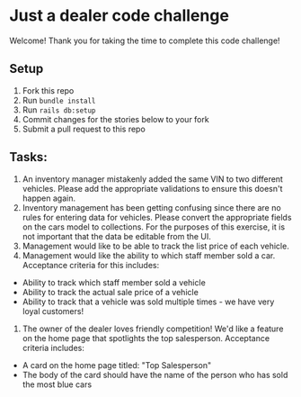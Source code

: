 # Just a dealer code challenge

Welcome!  Thank you for taking the time to complete this code challenge!

## Setup
1. Fork this repo
1. Run `bundle install`
1. Run `rails db:setup`
1. Commit changes for the stories below to your fork
1. Submit a pull request to this repo

## Tasks:
1. An inventory manager mistakenly added the same VIN to two different vehicles. Please add the appropriate validations to ensure this doesn't happen again.
1. Inventory management has been getting confusing since there are no rules for entering data for vehicles. Please convert the appropriate fields on the cars model to collections. For the purposes of this exercise, it is not important that the data be editable from the UI.
1. Management would like to be able to track the list price of each vehicle.
1. Management would like the ability to which staff member sold a car.  Acceptance criteria for this includes:

  - Ability to track which staff member sold a vehicle
  - Ability to track the actual sale price of a vehicle
  - Ability to track that a vehicle was sold multiple times - we have very loyal customers!
  
1. The owner of the dealer loves friendly competition!  We'd like a feature on the home page that spotlights the top salesperson.  Acceptance criteria includes:

  - A card on the home page titled: "Top Salesperson"
  - The body of the card should have the name of the person who has sold the most blue cars
